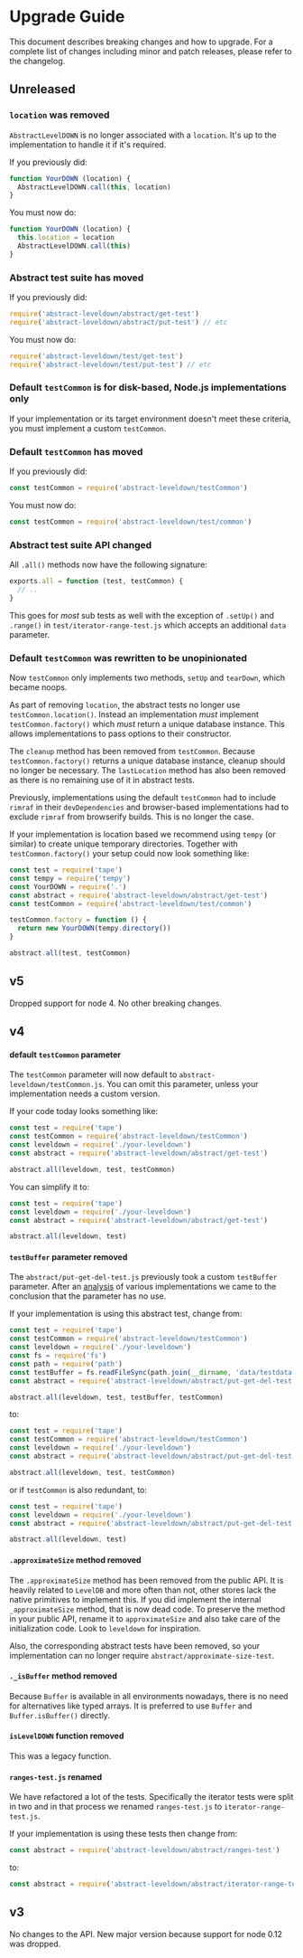 # Upgrade Guide

This document describes breaking changes and how to upgrade. For a complete list of changes including minor and patch releases, please refer to the changelog.

## Unreleased

### `location` was removed

`AbstractLevelDOWN` is no longer associated with a `location`. It's up to the implementation to handle it if it's required.

If you previously did:

```js
function YourDOWN (location) {
  AbstractLevelDOWN.call(this, location)
}
```

You must now do:

```js
function YourDOWN (location) {
  this.location = location
  AbstractLevelDOWN.call(this)
}
```

### Abstract test suite has moved

If you previously did:

```js
require('abstract-leveldown/abstract/get-test')
require('abstract-leveldown/abstract/put-test') // etc
```

You must now do:

```js
require('abstract-leveldown/test/get-test')
require('abstract-leveldown/test/put-test') // etc
```

### Default `testCommon` is for disk-based, Node.js implementations only

If your implementation or its target environment doesn't meet these criteria, you must implement a custom `testCommon`.

### Default `testCommon` has moved

If you previously did:

```js
const testCommon = require('abstract-leveldown/testCommon')
```

You must now do:

```js
const testCommon = require('abstract-leveldown/test/common')
```

### Abstract test suite API changed

All `.all()` methods now have the following signature:

```js
exports.all = function (test, testCommon) {
  // ..
}
```

This goes for *most* sub tests as well with the exception of `.setUp()` and `.range()` in `test/iterator-range-test.js` which accepts an additional `data` parameter.

### Default `testCommon` was rewritten to be unopinionated

Now `testCommon` only implements two methods, `setUp` and `tearDown`, which became noops.

As part of removing `location`, the abstract tests no longer use `testCommon.location()`. Instead an implementation *must* implement `testCommon.factory()` which *must* return a unique database instance. This allows implementations to pass options to their constructor.

The `cleanup` method has been removed from `testCommon`. Because `testCommon.factory()` returns a unique database instance, cleanup should no longer be necessary. The `lastLocation` method has also been removed as there is no remaining use of it in abstract tests.

Previously, implementations using the default `testCommon` had to include `rimraf` in their `devDependencies` and browser-based implementations had to exclude `rimraf` from browserify builds. This is no longer the case.

If your implementation is location based we recommend using `tempy` (or similar) to create unique temporary directories. Together with `testCommon.factory()` your setup could now look something like:

```js
const test = require('tape')
const tempy = require('tempy')
const YourDOWN = require('.')
const abstract = require('abstract-leveldown/abstract/get-test')
const testCommon = require('abstract-leveldown/test/common')

testCommon.factory = function () {
  return new YourDOWN(tempy.directory())
}

abstract.all(test, testCommon)
```

## v5

Dropped support for node 4. No other breaking changes.

## v4

#### default `testCommon` parameter

The `testCommon` parameter will now default to `abstract-leveldown/testCommon.js`. You can omit this parameter, unless your implementation needs a custom version.

If your code today looks something like:

```js
const test = require('tape')
const testCommon = require('abstract-leveldown/testCommon')
const leveldown = require('./your-leveldown')
const abstract = require('abstract-leveldown/abstract/get-test')

abstract.all(leveldown, test, testCommon)
```

You can simplify it to:

```js
const test = require('tape')
const leveldown = require('./your-leveldown')
const abstract = require('abstract-leveldown/abstract/get-test')

abstract.all(leveldown, test)
```

#### `testBuffer` parameter removed

The `abstract/put-get-del-test.js` previously took a custom `testBuffer` parameter. After an [analysis](https://github.com/Level/abstract-leveldown/pull/175#issuecomment-353867144) of various implementations we came to the conclusion that the parameter has no use.

If your implementation is using this abstract test, change from:

```js
const test = require('tape')
const testCommon = require('abstract-leveldown/testCommon')
const leveldown = require('./your-leveldown')
const fs = require('fs')
const path = require('path')
const testBuffer = fs.readFileSync(path.join(__dirname, 'data/testdata.bin'))
const abstract = require('abstract-leveldown/abstract/put-get-del-test')

abstract.all(leveldown, test, testBuffer, testCommon)
```

to:

```js
const test = require('tape')
const testCommon = require('abstract-leveldown/testCommon')
const leveldown = require('./your-leveldown')
const abstract = require('abstract-leveldown/abstract/put-get-del-test')

abstract.all(leveldown, test, testCommon)
```

or if `testCommon` is also redundant, to:

```js
const test = require('tape')
const leveldown = require('./your-leveldown')
const abstract = require('abstract-leveldown/abstract/put-get-del-test')

abstract.all(leveldown, test)
```

#### `.approximateSize` method removed

The `.approximateSize` method has been removed from the public API. It is heavily related to `LevelDB` and more often than not, other stores lack the native primitives to implement this. If you did implement the internal `_approximateSize` method, that is now dead code. To preserve the method in your public API, rename it to `approximateSize` and also take care of the initialization code. Look to `leveldown` for inspiration.

Also, the corresponding abstract tests have been removed, so your implementation can no longer require `abstract/approximate-size-test`.

#### `._isBuffer` method removed

Because `Buffer` is available in all environments nowadays, there is no need for alternatives like typed arrays. It is preferred to use `Buffer` and `Buffer.isBuffer()` directly.

#### `isLevelDOWN` function removed

This was a legacy function.

#### `ranges-test.js` renamed

We have refactored a lot of the tests. Specifically the iterator tests were split in two and in that process we renamed `ranges-test.js` to `iterator-range-test.js`.

If your implementation is using these tests then change from:

```js
const abstract = require('abstract-leveldown/abstract/ranges-test')
```

to:

```js
const abstract = require('abstract-leveldown/abstract/iterator-range-test')
```

## v3

No changes to the API. New major version because support for node 0.12 was dropped.
